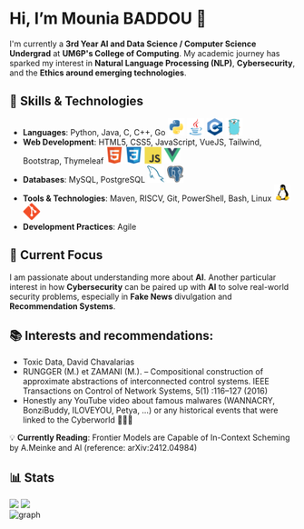 # Hi, I’m Mounia BADDOU 👋

I'm currently a **3rd Year AI and Data Science / Computer Science Undergrad** at **UM6P's College of Computing**. My academic journey has sparked my interest in **Natural Language Processing (NLP)**, **Cybersecurity**, and the **Ethics around emerging technologies**.

## 🔧 Skills & Technologies
- **Languages**: Python, Java, C, C++, Go
  <img src="https://raw.githubusercontent.com/devicons/devicon/master/icons/python/python-original.svg" width="30" height="30">
  <img src="https://raw.githubusercontent.com/devicons/devicon/master/icons/java/java-original.svg" width="30" height="30">
  <img src="https://raw.githubusercontent.com/devicons/devicon/master/icons/cplusplus/cplusplus-original.svg" width="30" height="30">
  <img src="https://raw.githubusercontent.com/devicons/devicon/master/icons/go/go-original.svg" width="30" height="30">
- **Web Development**: HTML5, CSS5, JavaScript, VueJS, Tailwind, Bootstrap, Thymeleaf
   <img src="https://raw.githubusercontent.com/devicons/devicon/master/icons/html5/html5-original.svg" width="30" height="30">
  <img src="https://raw.githubusercontent.com/devicons/devicon/master/icons/css3/css3-original.svg" width="30" height="30">
  <img src="https://raw.githubusercontent.com/devicons/devicon/master/icons/javascript/javascript-original.svg" width="30" height="30">
  <img src="https://raw.githubusercontent.com/devicons/devicon/master/icons/vuejs/vuejs-original.svg" width="30" height="30">
- **Databases**: MySQL, PostgreSQL
    <img src="https://raw.githubusercontent.com/devicons/devicon/master/icons/mysql/mysql-original.svg" width="30" height="30">
    <img src="https://raw.githubusercontent.com/devicons/devicon/master/icons/postgresql/postgresql-original.svg" width="30" height="30">
- **Tools & Technologies**: Maven, RISCV, Git, PowerShell, Bash, Linux
     <img src="https://raw.githubusercontent.com/devicons/devicon/master/icons/linux/linux-original.svg" width="30" height="30">
    <img src="https://raw.githubusercontent.com/devicons/devicon/master/icons/git/git-original.svg" width="30" height="30">
- **Development Practices**: Agile




## 🌱 Current Focus
I am passionate about understanding more about **AI**. Another particular interest in how **Cybersecurity** can be paired up with **AI** to solve real-world security problems, especially in **Fake News** divulgation and **Recommendation Systems**.

## 📚 Interests and recommendations:
- Toxic Data, David Chavalarias
- RUNGGER (M.) et ZAMANI (M.). – Compositional construction of approximate abstractions of interconnected control systems. IEEE Transactions on Control of Network Systems, 5(1) :116–127 (2016)
- Honestly any YouTube video about famous malwares (WANNACRY, BonziBuddy, ILOVEYOU, Petya, …) or any historical events that were linked to the Cyberworld 🤷🏽‍♀️

💡 **Currently Reading**: Frontier Models are Capable of In-Context Scheming by A.Meinke and Al (reference: arXiv:2412.04984)
## 📊 Stats
<div align="left">
<a>
  <img src="https://github-readme-stats.vercel.app/api?username=MTheCreator&theme=tokyonight&show_icons=true" height=150 />
</a>
<a>
  <img src="https://github-readme-stats.vercel.app/api/top-langs/?username=MTheCreator&langs_count=5&theme=tokyonight" height=150 />
</a>
<br>
<a>
  <img src="https://activity-graph.herokuapp.com/graph?username=yourusername&theme=rogue" width=50% height=200 alt="graph"/>
</a>
</div>
</div>



